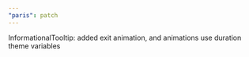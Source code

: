 ```yaml
---
"paris": patch
---
```


InformationalTooltip: added exit animation, and animations use duration theme variables
